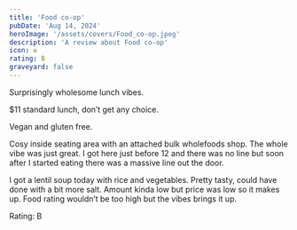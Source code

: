 ```yaml
---
title: 'Food co-op'
pubDate: 'Aug 14, 2024'
heroImage: '/assets/covers/Food_co-op.jpeg'
description: 'A review about Food co-op'
icon: ♻️
rating: B
graveyard: false
---
```


Surprisingly wholesome lunch vibes.

$11 standard lunch, don’t get any choice.

Vegan and gluten free.

Cosy inside seating area with an attached bulk wholefoods shop. The whole vibe was just great. I got here just before 12 and there was no line but soon after I started eating there was a massive line out the door.

I got a lentil soup today with rice and vegetables. Pretty tasty, could have done with a bit more salt. Amount kinda low but price was low so it makes up. Food rating wouldn’t be too high but the vibes brings it up.

Rating: B
